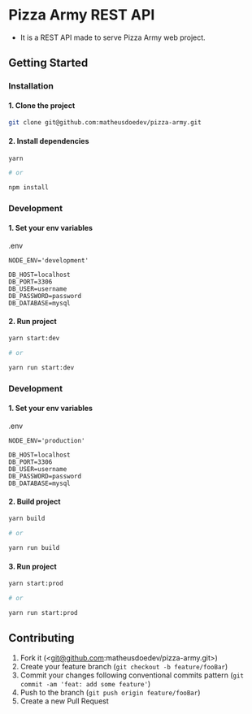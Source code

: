 # Pizza Army REST API

- It is a REST API made to serve Pizza Army web project.

## Getting Started

### Installation

#### 1. Clone the project

```sh
git clone git@github.com:matheusdoedev/pizza-army.git
```

#### 2. Install dependencies

```sh
yarn

# or

npm install
```

### Development

#### 1. Set your env variables

.env

```env
NODE_ENV='development'

DB_HOST=localhost
DB_PORT=3306
DB_USER=username
DB_PASSWORD=password
DB_DATABASE=mysql
```

#### 2. Run project

```sh
yarn start:dev

# or

yarn run start:dev
```

### Development

#### 1. Set your env variables

.env

```env
NODE_ENV='production'

DB_HOST=localhost
DB_PORT=3306
DB_USER=username
DB_PASSWORD=password
DB_DATABASE=mysql
```

#### 2. Build project

```sh
yarn build

# or

yarn run build
```

#### 3. Run project

```sh
yarn start:prod

# or

yarn run start:prod
```

## Contributing

1. Fork it (<git@github.com:matheusdoedev/pizza-army.git>)
2. Create your feature branch (`git checkout -b feature/fooBar`)
3. Commit your changes following conventional commits pattern (`git commit -am 'feat: add some feature'`)
4. Push to the branch (`git push origin feature/fooBar`)
5. Create a new Pull Request
